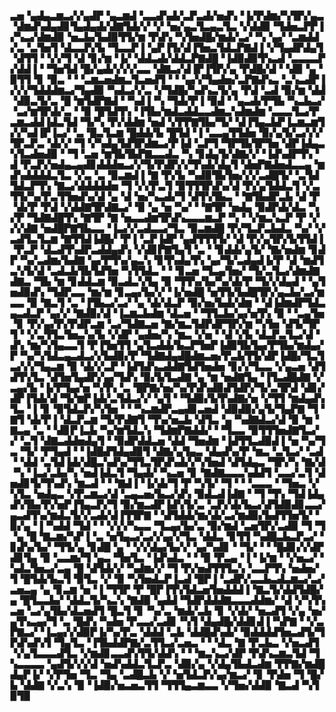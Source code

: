 ▃▅▝▄▟▄▃▆▃▞▞▄▟▛▝▄▃▆▟▝▃▃▟▚▟▞▃▛▃▟▞▅▟▚▝▐▞▛▟▆▞▚▜▛▞▄▃▝▟▆▟▚▟▄▟▊▜▄▟▄▟▞▟▇▜▟▞▞▝▞▝▅▞▄▃▜▃▄▃▜▃▝▞▟▟▉▝▜▟▅▃▛▛▐▞▚▃▞▟▆▟▉▝▅▃▙▞▙▟▉▜▜▞▆▝▛▟▚▝▚▜▅▟█▞▆▟▞▃▞▝▚▝▄▞▝▃▆▟▟▞▃▝▃▜▅▜▝▟▃▃▛▞▙▝▜▃▃▛▐▝▄▛▐▜▞▟▐▜▅▃▜▟▃▛▇▟▐▝▞▜▄▟▛▟▄▜▝▟▜▜▝▝▞▞▜▝▟▝▊▞▆▝▐▞▝▟▟▃▟▞▟▟▃▛▇▟█▝▐▟▉▟▉▜▚▃▟▝▃▃▃▃▛▞▟▟▐▝▝▜▅▜▟▝█▞▄▟▞▞▞▞▃▃▝▟▇▃▞▟▐▛▐▜▛▞▄▝▛▟█▞▟▝▝▟▉▝▄▝▉▜▜▝▊▝▉▃▝▝▝▃▆▃▅▟▆▃▜▃▅▟▜▝▝▝▄▞▞▜▄▟▅▞▃▛▇▟▚▃▝▃▚▃▟▛▐▞▞▞▜▟▟▟▆▃▞▜▄▟▉▝▚▟▃▞▞▃▝▞▜▟█▞▚▟▚▃▜▞▄▝▛▟▝▃▟▝▉▞▆▝▟▟▝▟▉▃▜▞▃▝█▝▆▜▟▛▇▟▝▝▚▟▐▝▚▝▜▟▞▛▐▝▉▟▝▝▄▃▟▞▛▜▙▝▚▃▙▃▞▝▃▞▆▜▛▟▞▃▝▝▉▝█▜▟▜▚▝▐▜▙▞▆▟▃▟▟▃▃▟▆▃▚▟▆▟▆▝▃▃▃▜▃▞▛▃▆▃▟▟▐▟▃▜▟▝▜▞▚▝▛▞▟▟▆▝▅▟▝▞▛▛▇▜▙▞▜▞▝▟▐▜▄▃▙▛▐▃▆▃▆▜▞▞▚▟▐▛▐▃▞▝▃▝█▃▜▃▆▝█▟▟▞▙▝█▜▟▝▐▝▃▃▄▜▜▟▅▝▉▞▄▜▞▃▞▞▞▜▛▃▛▃▝▟▞▞▝▜▝▞▚▟▄▜▟▜▛▟▆▃▞▛▐▟▝▃▛▜▝▜▛▜▙▜▛▜▅▝▟▛▐▟▄▃▚▜▃▟▅▟▉▝▝▜▝▃▅▝▆▜▙▜▙▛▇▃▃▟▃▝▚▝▊▟▄▜▞▟▇▞▞▝▐▟▚▟▛▜▚▝▟▝▛▃▛▞▅▟▄▃▄▟▊▟▟▟▅▃▞▞▜▞▛▟▛▞▞▜▚▟▞▟▄▜▝▟▅▛▇▟▅▟▃▃▄▝▆▟▚▟▟▟▟▃▜▃▝▞▃▝▃▝▉▃▆▟▐▝▇▝▛▞▙▝▚▟▉▜▙▜▅▞▞▞▃▟█▜▞▝▃▜▟▜▟▃▛▜▚▝▇▃▞▟▟▟▟▟▅▝▜▝▞▞▛▃▜▝▉▜▜▜▛▟▚▞▟▝▛▞▄▜▟▟▃▜▝▞▃▜▜▞▚▞▛▃▜▜▅▟▚▞▟▝▄▝▟▝▅▞▚▃▟▞▜▝▟▜▚▜▙▃▝▝▇▜▙▟▛▃▙▝▟▝▛▝▟▞▛▝▛▟▝▞▟▟▇▜▛▟▇▃▞▝▉▝▄▝▅▝▚▞▝▝▇▜▛▝▅▟▄▝▉▟▛▟▞▟▃▝▚▞▛▝▜▟▇▟█▜▚▝▇▜▛▝▇▝▅▃▃▟▆▜▛▟▚▃▃▃▆▃▛▝▚▝▝▞▆▃▚▃▛▝▛▝▞▞▞▟▇▝▅▟█▛▇▜▙▃▃▝▐▃▞▞▃▟▃▃▞▜▃▝▉▃▆▟█▝▛▞▜▃▛▃▙▟▃▝▚▞▝▞▃▟▜▃▜▃▆▝▇▜▜▟▐▟█▞▝▛▐▝▃▛▐▟▛▝▄▟▜▜▜▜▞▝▟▝▛▞▄▜▛▞▙▜▜▟▐▝▛▃▛▝▟▃▟▜▚▟▛▃▟▟▄▟▚▝▞▟▊▛▇▜▄▜▝▃▝▝▊▟▟▞▄▜▞▝▇▞▅▟▆▝▊▟▛▝▚▞▃▟▆▞▙▟▇▝▄▞▛▜▚▞▄▃▚▝▊▜▚▟▄▜▚▝▄▞▜▞▃▟▄▟▐▞▛▝▟▝▆▟▜▃▚▜▞▟▝▃▟▃▙▜▙▜▟▜▅▝▚▜▜▟▃▝▝▝▊▃▅▝▜▃▄▜▅▞▝▜▞▃▜▃▞▟▆▟▇▟▇▃▝▜▙▝▆▝▊▟▟▃▆▝▉▃▟▃▚▜▄▝▉▝▜▜▚▞▙▞▚▞▟▞▛▝▜▞▞▟▄▟▝▝▄▜▅▟▉▟▚▝▜▟▛▃▃▝▆▞▆▝▊▃▄▞▙▞▞▝▐▞▅▟█▝▅▜▜▞▙▟█▜▛▞▄▃▙▞▃▞▆▃▃▝▉▝▇▃▜▝▃▝▐▜▙▃▞▃▞▝▄▝▟▞▟▃▛▝▉▞▅▞▙▟▞▟▆▝▝▟▐▟▆▟▛▜▟▃▄▃▟▃▛▝▄▞▞▝▇▟▉▞▟▝▐▃▆▃▙▟▆▝▟▃▅▝▝▜▜▃▙▞▄▞▅▜▚▝▉▝▝▃▄▜▅▝▊▝▛▞▄▞▛▞▛▟▛▃▆▝▃▞▜▟▇▃▅▝▇▞▆▃▜▟▛▟▛▜▛▞▆▝▚▜▅▝▟▜▞▜▛▜▝▝▞▃▜▜▃▜▅▃▚▞▙▝▞▟▛▝▄▟▅▞▚▝▆▃▝▞▅▝▝▟▝▞▙▝▟▃▛▃▜▃▞▟▝▟▚▝▆▞▚▜▄▃▃▜▝▛▐▜▅▜▜▝▄▜▃▟▟▞▙▃▛▜▅▛▐▟▉▜▙▜▄▞▛▜▙▞▆▟▄▞▛▝▚▞▚▜▟▃▄▃▟▃▞▞▙▟▉▞▛▝▜▟▇▟▄▟█▟▆▃▅▞▛▃▙▜▜▞▟▛▐▟█▞▜▃▜▃▞▞▞▜▄▃▆▝▉▝▟▞▞▃▛▝▐▟▜▟▚▃▟▟▇▜▟▜▅▟▅▝▊▞▞▜▃▃▝▞▄▃▅▝▟▜▟▜▚▜▃▝▟▜▅▜▄▟▛▞▄▞▜▟▚▝▉▞▙▜▃▟▇▝▄▝▆▝▅▟▇▜▄▝▐▜▃▟█▟▇▝▞▃▄▞▙▝▐▞▛▜▄▞▅▝▚▜▚▝▃▝█▛▇▞▅▞▚▞▛▟▚▟▉▟▜▟▛▞▜▞▃▜▛▟▝▟▊▞▟▛▐▜▟▞▟▝▜▞▆▛▐▟▞▃▜▟▃▞▞▝▄▜▝▝▜▟▉▞▙▜▚▟▇▞▅▝▞▜▜▝▆▟▄▟▚▜▃▝▐▝▊▝▉▜▟▃▛▞▚▜▅▝▝▝▚▃▆▟▛▃▄▟▊▃▅▟▝▟▉▟▉▞▄▜▞▜▄▛▇▝▜▝▇▜▝▟▞▛▐▝▟▃▛▃▆▝▜▞▛▟▇▜▝▜▚▞▅▃▙▝▟▜▃▝▄▝▚▟▇▟▃▞▟▝▉▝▆▝▇▃▄▝▃▝▝▟▊▛▐▃▙▝▚▞▆▜▟▃▚▝▜▟▆▛▇▟▟▞▝▝▜▃▃▝▉▜▜▜▅▟▇▜▃▞▞▝▃▜▝▟▇▃▟▟▅▟▄▜▝▝▉▟▛▟▟▃▅▝▟▟▝▜▅▟▆▝▐▟▜▜▃▟▉▟▐▝▅▝▚▞▜▃▝▜▞▝▛▜▄▟▝▝▐▟█▟▜▟▄▟▉▜▝▟▇▞▄▜▄▃▝▟▄▟▚▞▛▝▆▃▝▃▜▃▞▝▃▟▝▝▟▟▝▃▜▟▐▟▞▟█▃▚▟▚▞▜▜▃▜▛▟▚▟▞▞▚▜▅▟▝▟▜▟▄▃▝▜▛▞▚▝▇▞▟▝▚▝▐▃▞▃▙▞▚▝▅▟▐▟▃▜▝▜▄▟▞▝▚▃▅▝▊▝▇▟▇▃▃▃▚▟▟▜▝▃▃▞▃▜▝▟▅▟▊▜▞▜▚▟▚▝▆▃▟▝▝▝▇▟▐▝▐▞▟▞▜▝▛▝▚▜▞▝▜▝▝▝▃▃▃▝▝▜▅▃▝▞▚▜▃▝▅▟▄▃▝▞▛▃▆▃▞▟▝▃▄▃▅▞▙▃▞▟▚▝▉▟▃▟▐▟▇▝▝▜▝▜▚▝▜▟▐▟▄▟▚▜▙▞▛▞▅▛▐▜▄▃▛▞▜▝▉▞▆▃▟▛▐▟▚▜▞▃▝▃▛▞▟▞▙▃▞▟▜▟▉▟▊▃▃▞▄▃▟▜▚▞▆▟▃▜▞▞▃▟▞▟▐▜▜▛▇▝▝▟▜▟▟▞▆▞▟▞▃▞▆▟▉▞▙▟▜▜▅▜▞▝▉▞▄▝▐▝▚▟▟▝▜▟▝▝▝▞▞▞▚▃▃▝▜▃▄▞▙▞▃▝▉▞▆▟▝▃▅▜▛▞▃▟▉▝▜▝▜▝▄▝█▝▇▃▆▞▚▛▐▝▃▝▅▜▄▃▞▃▞▞▄▞▞▜▃▝▟▟▃▝▊▜▜▝▚▟█▃▙▃▛▃▞▝▊▟▚▞▙▞▝▜▜▞▄▝▊▟█▝▄▝▝▞▞▟▄▞▙▞▞▝▄▞▚▟▊▝▝▜▞▝▝▝█▟▊▞▞▟▛▟▊▜▄▝▉▝▃▃▆▞▜▝▄▃▝▜▅▜▃▝▐▟▚▟▃▝▝▝▉▝▛▃▄▝▐▝▐▞▆▝▝▞▅▃▞▝▚▟▃▜▅▃▞▃▄▝█▝▟▜▟▞▞▝▚▟▆▞▞▝▜▝▛▞▅▟▜▜▜▃▚▝▃▃▛▜▚▝▅▟▅▞▜▝█▜▟▞▙▃▜▝▉▜▃▝▞▝▉▝▚▜▅▟▃▛▐▃▟▝█▛▐▝▃▟▛▞▃▃▙▃▟▃▆▃▞▃▞▃▅▃▄▝▄▝▊▃▆▝▅▝▐▝▜▜▛▝▛▝█▛▐▜▚▜▟▃▅▜▅▟▟▟▐▝▇▃▜▞▟▟▜▟█▞▄▝█▜▃▃▙▞▝▟▟▃▜▞▚▃▚▝▇▟▉▝▄▟▟▝▜▟▛▟▟▟▇▃▃▃▟▟▆▞▝▟▝▞▚▜▚▃▅▝▃▞▄▜▙▞▟▃▅▟▜▝█▃▜▝▊▝▚▞▃▝▆▟▞▃▙▝▊▝▞▟▞▝▅▃▟▜▝▞▄▝▅▞▄▜▚▃▄▞▜▝▃▝█▟▚▝▚▟▅▝▛▃▃▞▃▟▊▝▚▜▝▟▄▟█▞▟▟▊▟▐▝▚▛▇▝▝▞▃▛▇▃▞▝▐▃▄▞▞▟▉▛▐▞▚▞▛▃▝▟▟▟▝▃▙▝▟▟█▟▚▟▞▝▉▟▟▟▟▜▅▃▟▜▞▜▛▟▚▟▚▜▝▜▄▜▃▝▐▜▙▟▟▛▇▞▃▜▜▃▞▃▅▃▝▝▝▟▃▝▇▝▛▃▙▃▝▞▅▃▟▜▝▞▄▜▃▃▃▟▜▃▝▞▆▟▊▃▃▟▚▜▜▞▟▟▚▝▝▝▆▃▚▃▞▟▛▝▛▟▚▃▆▃▜▟▝▜▚▃▃▃▃▝▄▟▜▞▞▞▟▝▅▟▚▟▟▃▜▃▛▃▝▟▉▞▄▝▞▟▄▜▙▟▃▟▆▝▛▛▇▞▆▟█▟▄▛▐▞▝▞▛▜▅▝▜▃▝▜▄▝▃▟█▃▙▝▞▝▅▜▟▃▛▞▄▞▆▃▞▝▊▝▛▟▅▝▜▝█▞▙▝▟▟▇▝▞▃▚▝▉▝▐▟▉▞▅▃▅▃▜▜▝▜▜▜▄▃▆▃▃▝▞▜▅▞▟▟▉▝▇▃▟▝▚▜▉▜▉
